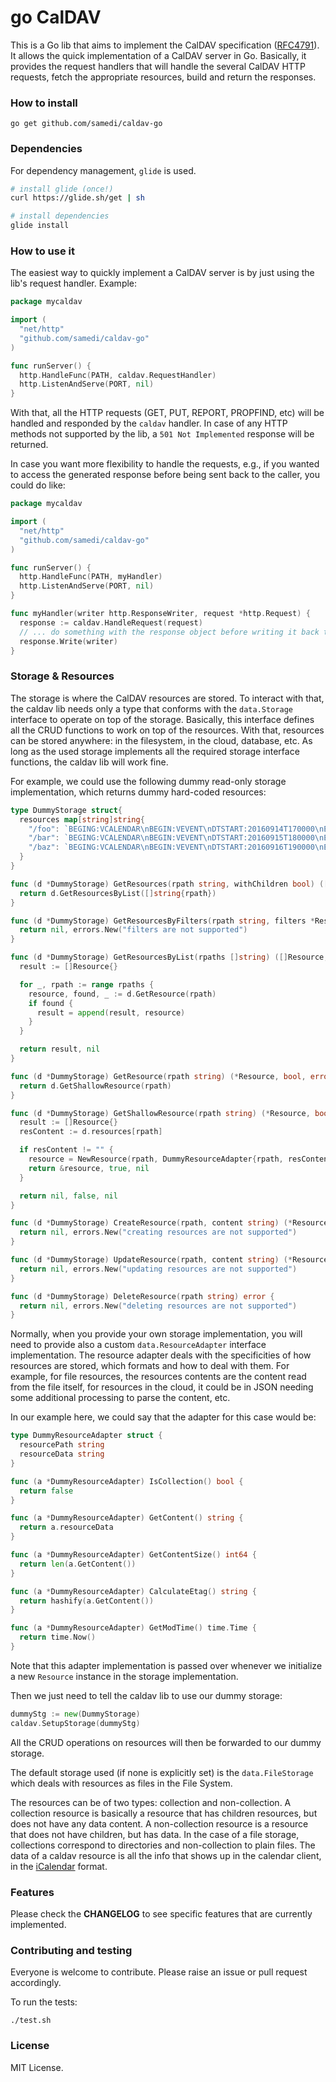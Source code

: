 # go CalDAV

This is a Go lib that aims to implement the CalDAV specification ([RFC4791]). It allows the quick implementation of a CalDAV server in Go. Basically, it provides the request handlers that will handle the several CalDAV HTTP requests, fetch the appropriate resources, build and return the responses.

### How to install

```
go get github.com/samedi/caldav-go
```

### Dependencies

For dependency management, `glide` is used.

```bash
# install glide (once!)
curl https://glide.sh/get | sh

# install dependencies
glide install
```

### How to use it

The easiest way to quickly implement a CalDAV server is by just using the lib's request handler. Example:

```go
package mycaldav

import (
  "net/http"
  "github.com/samedi/caldav-go"
)

func runServer() {
  http.HandleFunc(PATH, caldav.RequestHandler)
  http.ListenAndServe(PORT, nil)
}
```

With that, all the HTTP requests (GET, PUT, REPORT, PROPFIND, etc) will be handled and responded by the `caldav` handler. In case of any HTTP methods not supported by the lib, a `501 Not Implemented` response will be returned.

In case you want more flexibility to handle the requests, e.g., if you wanted to access the generated response before being sent back to the caller, you could do like:

```go
package mycaldav

import (
  "net/http"
  "github.com/samedi/caldav-go"
)

func runServer() {
  http.HandleFunc(PATH, myHandler)
  http.ListenAndServe(PORT, nil)
}

func myHandler(writer http.ResponseWriter, request *http.Request) {
  response := caldav.HandleRequest(request)
  // ... do something with the response object before writing it back to the client ...
  response.Write(writer)
}
```

### Storage & Resources

The storage is where the CalDAV resources are stored. To interact with that, the caldav lib needs only a type that conforms with the  `data.Storage` interface to operate on top of the storage. Basically, this interface defines all the CRUD functions to work on top of the resources. With that, resources can be stored anywhere: in the filesystem, in the cloud, database, etc. As long as the used storage implements all the required storage interface functions, the caldav lib will work fine.

For example, we could use the following dummy read-only storage implementation, which returns dummy hard-coded resources:

```go
type DummyStorage struct{
  resources map[string]string{
    "/foo": `BEGING:VCALENDAR\nBEGIN:VEVENT\nDTSTART:20160914T170000\nEND:VEVENT\nEND:VCALENDAR`,
    "/bar": `BEGING:VCALENDAR\nBEGIN:VEVENT\nDTSTART:20160915T180000\nEND:VEVENT\nEND:VCALENDAR`,
    "/baz": `BEGING:VCALENDAR\nBEGIN:VEVENT\nDTSTART:20160916T190000\nEND:VEVENT\nEND:VCALENDAR`,
  }
}

func (d *DummyStorage) GetResources(rpath string, withChildren bool) ([]Resource, error) {
  return d.GetResourcesByList([]string{rpath})
}

func (d *DummyStorage) GetResourcesByFilters(rpath string, filters *ResourceFilter) ([]Resource, error) {
  return nil, errors.New("filters are not supported")
}

func (d *DummyStorage) GetResourcesByList(rpaths []string) ([]Resource, error) {
  result := []Resource{}

  for _, rpath := range rpaths {
    resource, found, _ := d.GetResource(rpath)
    if found {
      result = append(result, resource)
    }
  }

  return result, nil
}

func (d *DummyStorage) GetResource(rpath string) (*Resource, bool, error) {
  return d.GetShallowResource(rpath)
}

func (d *DummyStorage) GetShallowResource(rpath string) (*Resource, bool, error) {
  result := []Resource{}
  resContent := d.resources[rpath]

  if resContent != "" {
    resource = NewResource(rpath, DummyResourceAdapter{rpath, resContent})
    return &resource, true, nil
  }

  return nil, false, nil
}

func (d *DummyStorage) CreateResource(rpath, content string) (*Resource, error) {
  return nil, errors.New("creating resources are not supported")
}

func (d *DummyStorage) UpdateResource(rpath, content string) (*Resource, error) {
  return nil, errors.New("updating resources are not supported")
}

func (d *DummyStorage) DeleteResource(rpath string) error {
  return nil, errors.New("deleting resources are not supported")
}
```

Normally, when you provide your own storage implementation, you will need to provide also a custom `data.ResourceAdapter` interface implementation.
The resource adapter deals with the specificities of how resources are stored, which formats and how to deal with them. For example,
for file resources, the resources contents are the content read from the file itself, for resources in the cloud, it could be in JSON needing
some additional processing to parse the content, etc.

In our example here, we could say that the adapter for this case would be:

```go
type DummyResourceAdapter struct {
  resourcePath string
  resourceData string
}

func (a *DummyResourceAdapter) IsCollection() bool {
  return false
}

func (a *DummyResourceAdapter) GetContent() string {
  return a.resourceData
}

func (a *DummyResourceAdapter) GetContentSize() int64 {
  return len(a.GetContent())
}

func (a *DummyResourceAdapter) CalculateEtag() string {
  return hashify(a.GetContent())
}

func (a *DummyResourceAdapter) GetModTime() time.Time {
  return time.Now()
}
```

Note that this adapter implementation is passed over whenever we initialize a new `Resource` instance in the storage implementation.

Then we just need to tell the caldav lib to use our dummy storage:

```go
dummyStg := new(DummyStorage)
caldav.SetupStorage(dummyStg)
```

All the CRUD operations on resources will then be forwarded to our dummy storage.

The default storage used (if none is explicitly set) is the `data.FileStorage` which deals with resources as files in the File System.

The resources can be of two types: collection and non-collection. A collection resource is basically a resource that has children resources, but does not have any data content. A non-collection resource is a resource that does not have children, but has data. In the case of a file storage, collections correspond to directories and non-collection to plain files. The data of a caldav resource is all the info that shows up in the calendar client, in the [iCalendar](https://en.wikipedia.org/wiki/ICalendar) format.

### Features

Please check the **CHANGELOG** to see specific features that are currently implemented.

### Contributing and testing

Everyone is welcome to contribute. Please raise an issue or pull request accordingly.

To run the tests:

```
./test.sh
```

### License

MIT License.

[RFC4791]: https://tools.ietf.org/html/rfc4791
